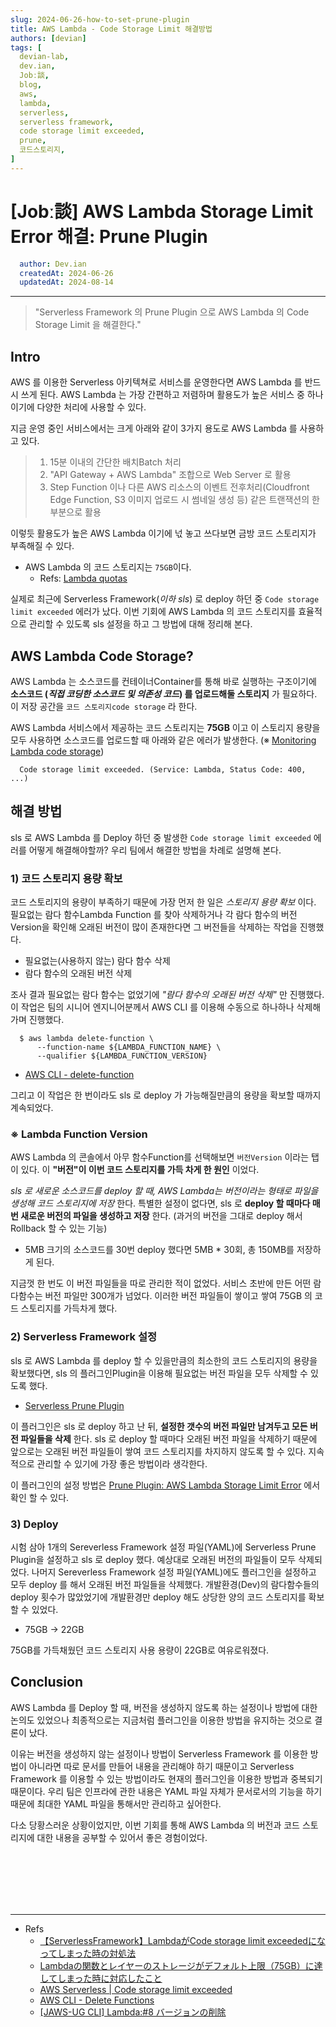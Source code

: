 ```yaml
---
slug: 2024-06-26-how-to-set-prune-plugin
title: AWS Lambda - Code Storage Limit 해결방법 
authors: [devian]
tags: [
  devian-lab, 
  dev.ian,
  Jobː談,
  blog,
  aws,
  lambda,
  serverless,
  serverless framework,
  code storage limit exceeded,
  prune,
  코드스토리지,
]
---
```


<!--title -->
# [Jobː談] AWS Lambda Storage Limit Error 해결: Prune Plugin
<!--//title -->

<!-- 
```json
{
  "author": "Dev.ian",
  "createdAt": "2024-06-26",
  "updatedAt": "2024-08-14"
}
``` 
-->

```yaml
  author: Dev.ian
  createdAt: 2024-06-26
  updatedAt: 2024-08-14
```

---

> "Serverless Framework 의 Prune Plugin 으로 AWS Lambda 의 Code Storage Limit 을 해결한다."

## Intro

  AWS 를 이용한 Serverless 아키텍쳐로 서비스를 운영한다면 AWS Lambda 를 반드시 쓰게 된다. AWS Lambda 는 가장 간편하고 저렴하며 활용도가 높은 서비스 중 하나이기에 다양한 처리에 사용할 수 있다. 

  지금 운영 중인 서비스에서는 크게 아래와 같이 3가지 용도로 AWS Lambda 를 사용하고 있다.
  
>  1) 15분 이내의 간단한 배치Batch 처리
>  2) "API Gateway + AWS Lambda" 조합으로 Web Server 로 활용
>  3) Step Function 이나 다른 AWS 리소스의 이벤트 전후처리(Cloudfront Edge Function, S3 이미지 업로드 시 썸네일 생성 등) 같은 트랜잭션의 한 부분으로 활용

  이렇듯 활용도가 높은 AWS Lambda 이기에 넋 놓고 쓰다보면 금방 코드 스토리지가 부족해질 수 있다. 

  - AWS Lambda 의 코드 스토리지는 `75GB`이다. 
    + Refs: [Lambda quotas](https://docs.aws.amazon.com/lambda/latest/dg/gettingstarted-limits.html#compute-and-storage) 

  실제로 최근에 Serverless Framework(_이하 sls_) 로 deploy 하던 중 `Code storage limit exceeded` 에러가 났다. 이번 기회에 AWS Lambda 의 코드 스토리지를 효율적으로 관리할 수 있도록 sls 설정을 하고 그 방법에 대해 정리해 본다. 



## AWS Lambda Code Storage?

  AWS Lambda 는 소스코드를 컨테이너Container를 통해 바로 실행하는 구조이기에 **소스코드 (_직접 코딩한 소스코드 및 의존성 코드_) 를 업로드해둘 스토리지** 가 필요하다. 이 저장 공간을 `코드 스토리지code storage` 라 한다.
  
  AWS Lambda 서비스에서 제공하는 코드 스토리지는 **75GB** 이고 이 스토리지 용량을 모두 사용하면 소스코드를 업로드할 때 아래와 같은 에러가 발생한다. (※ [Monitoring Lambda code storage](https://docs.aws.amazon.com/lambda/latest/operatorguide/code-storage.html))

  ```shell
    Code storage limit exceeded. (Service: Lambda, Status Code: 400, ...)
  ```



## 해결 방법

  sls 로 AWS Lambda 를 Deploy 하던 중 발생한 `Code storage limit exceeded` 에러를 어떻게 해결해야할까? 우리 팀에서 해결한 방법을 차례로 설명해 본다.
    
### 1) 코드 스토리지 용량 확보

  코드 스토리지의 용량이 부족하기 때문에 가장 먼저 한 일은 _스토리지 용량 확보_ 이다. 필요없는 람다 함수Lambda Function 를 찾아 삭제하거나 각 람다 함수의 버전Version을 확인해 오래된 버전이 많이 존재한다면 그 버전들을 삭제하는 작업을 진행했다.

  - 필요없는(사용하지 않는) 람다 함수 삭제
  - 람다 함수의 오래된 버전 삭제

  조사 결과 필요없는 람다 함수는 없었기에 _"람다 함수의 오래된 버전 삭제"_ 만 진행했다. 이 작업은 팀의 시니어 엔지니어분께서 AWS CLI 를 이용해 수동으로 하나하나 삭제해가며 진행했다. 

  ```shell
    $ aws lambda delete-function \
        --function-name ${LAMBDA_FUNCTION_NAME} \
        --qualifier ${LAMBDA_FUNCTION_VERSION}
  ```

  - [AWS CLI - delete-function](https://docs.aws.amazon.com/cli/latest/reference/lambda/delete-function.html)

  그리고 이 작업은 한 번이라도 sls 로 deploy 가 가능해질만큼의 용량을 확보할 때까지 계속되었다.

### ※ Lambda Function Version

  AWS Lambda 의 콘솔에서 아무 함수Function를 선택해보면 `버전Version` 이라는 탭이 있다. 이 **"버전"이 이번 코드 스토리지를 가득 차게 한 원인** 이었다.
  
  _sls 로 새로운 소스코드를 deploy 할 때, AWS Lambda는 버전이라는 형태로 파일을 생성해 코드 스토리지에 저장_ 한다. 특별한 설정이 없다면, sls 로 **deploy 할 때마다 매번 새로운 버전의 파일을 생성하고 저장** 한다. (과거의 버전을 그대로 deploy 해서 Rollback 할 수 있는 기능)
  
  - 5MB 크기의 소스코드를 30번 deploy 했다면 5MB * 30회, 총 150MB를 저장하게 된다.

  지금껏 한 번도 이 버전 파일들을 따로 관리한 적이 없었다. 서비스 초반에 만든 어떤 람다함수는 버전 파일만 300개가 넘었다. 이러한 버전 파일들이 쌓이고 쌓여 75GB 의 코드 스토리지를 가득차게 했다.

### 2) Serverless Framework 설정

  sls 로 AWS Lambda 를 deploy 할 수 있을만큼의 최소한의 코드 스토리지의 용량을 확보했다면, sls 의 플러그인Plugin을 이용해 필요없는 버전 파일을 모두 삭제할 수 있도록 했다. 

  - [Serverless Prune Plugin](https://www.serverless.com/plugins/serverless-prune-plugin)

  이 플러그인은 sls 로 deploy 하고 난 뒤, **설정한 갯수의 버전 파일만 남겨두고 모든 버전 파일들을 삭제** 한다. sls 로 deploy 할 때마다 오래된 버전 파일을 삭제하기 때문에 앞으로는 오래된 버전 파일들이 쌓여 코드 스토리지를 차지하지 않도록 할 수 있다. 지속적으로 관리할 수 있기에 가장 좋은 방법이라 생각한다.

  이 플러그인의 설정 방법은 [Prune Plugin: AWS Lambda Storage Limit Error](../../../docs/aws/serverless-framework/how-to-set-prune-plugin) 에서 확인 할 수 있다.

### 3) Deploy

  시험 삼아 1개의 Sereverless Framework 설정 파일(YAML)에 Serverless Prune Plugin을 설정하고 sls 로 deploy 했다. 예상대로 오래된 버전의 파일들이 모두 삭제되었다. 나머지 Sereverless Framework 설정 파일(YAML)에도 플러그인을 설정하고 모두 deploy 를 해서 오래된 버전 파일들을 삭제했다. 개발환경(Dev)의 람다함수들의 deploy 횟수가 많았었기에 개발환경만 deploy 해도 상당한 양의 코드 스토리지를 확보할 수 있었다.  

  - 75GB -> 22GB

  75GB를 가득채웠던 코드 스토리지 사용 용량이 22GB로 여유로워졌다. 



## Conclusion

  AWS Lambda 를 Deploy 할 때, 버전을 생성하지 않도록 하는 설정이나 방법에 대한 논의도 있었으나 최종적으로는 지금처럼 플러그인을 이용한 방법을 유지하는 것으로 결론이 났다.
  
  이유는 버전을 생성하지 않는 설정이나 방법이 Serverless Framework 를 이용한 방법이 아니라면 따로 문서를 만들어 내용을 관리해야 하기 때문이고 Serverless Framework 를 이용할 수 있는 방법이라도 현재의 플러그인을 이용한 방법과 중복되기 때문이다. 우리 팀은 인프라에 관한 내용은 YAML 파일 자체가 문서로서의 기능을 하기 때문에 최대한 YAML 파일을 통해서만 관리하고 싶어한다.

  다소 당황스러운 상황이었지만, 이번 기회를 통해 AWS Lambda 의 버전과 코드 스토리지에 대한 내용을 공부할 수 있어서 좋은 경험이었다.

  


<br /><br /><br /><br /><br />

--- 
- Refs
  + [【ServerlessFramework】LambdaがCode storage limit exceededになってしまった時の対処法](https://qiita.com/spring_i/items/40cfc99504d26b0834cc)
  + [Lambdaの関数とレイヤーのストレージがデフォルト上限（75GB）に達してしまった時に対応したこと](https://dev.classmethod.jp/articles/lambda-error-storage-limit)
  + [AWS Serverless | Code storage limit exceeded](https://stackoverflow.com/questions/51722526/aws-serverless-code-storage-limit-exceeded)
  + [AWS CLI - Delete Functions](https://docs.aws.amazon.com/cli/latest/reference/lambda/delete-function.html)
  + [[JAWS-UG CLI] Lambda:#8 バージョンの削除](https://qiita.com/tcsh/items/dc4592c2f73e64eb9f10)